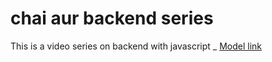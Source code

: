 # chai aur backend series


This is a video series on backend with javascript
_ [Model link](https://app.eraser.io/workspace/whpOKnpM4Y8zSIJITbhn?origin=share)